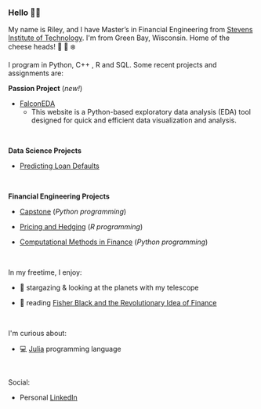 ### Hello :raising_hand_man: 

My name is Riley, and I have Master’s in Financial Engineering from [Stevens Institute of Technology](https://www.stevens.edu/). I'm from Green Bay, Wisconsin. Home of the cheese heads!  :cheese: :football: :snowflake:	

I program in Python, C++ , R and SQL. Some recent projects and assignments are:

**Passion Project** (*new!*)
- [FalconEDA](https://FalconEDA.com)
  - This website is a Python-based exploratory data analysis (EDA) tool designed for quick and efficient data visualization and analysis. 

<br />

**Data Science Projects**
- [Predicting Loan Defaults](https://github.com/Riley25/MSDS-705)

<br />

**Financial Engineering Projects**

- [Capstone](https://github.com/Riley25/FE-800) (*Python programming*)
 
- [Pricing and Hedging](https://github.com/Riley25/FE-620) (*R programming*)

- [Computational Methods in Finance](https://github.com/Riley25/FE-621) (*Python programming*)
  
<br />

In my freetime, I enjoy:

- :telescope: stargazing & looking at the planets with my telescope

- :open_book: reading [Fisher Black and the Revolutionary Idea of Finance](Book-Fisher_Black_and_the_Revolutionary_Idea_of_Finance.jpg)

<br/>

I'm curious about:  
- :computer: [Julia](https://julialang.org/) programming language

<br/>

Social: 
- Personal [LinkedIn](https://www.linkedin.com/in/riley-heiman-50717814b/)

